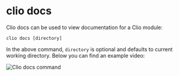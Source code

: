 # clio docs

Clio docs can be used to view documentation for a Clio module:

```text
clio docs [directory]
```

In the above command, `directory` is optional and defaults to current working directory. Below you can find an example video:

![Clio docs command](../../.gitbook/assets/screen-recording-2021-05-24-at-21.32.58.gif)



